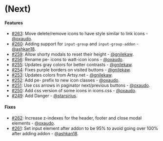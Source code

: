 (Next)
==================

#### Features

* [#263](https://github.com/artsy/watt/pull/263): Move delete/remove icons to have style similar to link icons - [@oxaudo](https://github.com/oxaudo).
* [#260](https://github.com/artsy/watt/pull/260): Adding support for `input-group` and `input-group-addon` - [@ashkan18](https://github.com/ashkan18).
* [#259](https://github.com/artsy/watt/pull/259): Allow shorty modals to reset their height - [@gnilekaw](https://github.com/gnilekaw).
* [#256](https://github.com/artsy/watt/pull/256): Rename pe- icons to watt-icon icons - [@oxaudo](https://github.com/oxaudo).
* [#255](https://github.com/artsy/watt/pull/255): Updates gray colors for better contrasts - [@gnilekaw](https://github.com/gnilekaw).
* [#254](https://github.com/artsy/watt/pull/254): Fixes purple borders on visited buttons - [@gnilekaw](https://github.com/gnilekaw).
* [#253](https://github.com/artsy/watt/pull/253): Updates colors from Artsy.net - [@gnilekaw](https://github.com/gnilekaw).
* [#252](https://github.com/artsy/watt/pull/252): Add pe- prefix to new icon classes - [@oxaudo](https://github.com/oxaudo).
* [#251](https://github.com/artsy/watt/pull/251): Use css arrows in paginator next/previous buttons - [@oxaudo](https://github.com/oxaudo).
* [#250](https://github.com/artsy/watt/pull/250): Add css version of some icons in icons.css - [@oxaudo](https://github.com/oxaudo).
* [#249](https://github.com/artsy/watt/pull/249): Add Danger - [@starsirius](https://github.com/starsirius).


#### Fixes

* [#262](https://github.com/artsy/watt/pull/262): Increase z-indexes for the header, footer and close modal elements - [@oxaudo](https://github.com/oxaudo).
* [#261](https://github.com/artsy/watt/pull/261): Set input element after addon to be 95% to avoid going over 100% after adding addon - [@ashkan18](https://github.com/ashkan18).